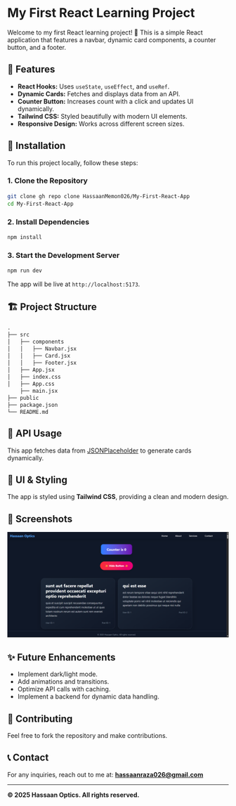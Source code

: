 # My First React Learning Project

Welcome to my first React learning project! 🚀 This is a simple React application that features a navbar, dynamic card components, a counter button, and a footer.

## 📌 Features
- **React Hooks:** Uses `useState`, `useEffect`, and `useRef`.
- **Dynamic Cards:** Fetches and displays data from an API.
- **Counter Button:** Increases count with a click and updates UI dynamically.
- **Tailwind CSS:** Styled beautifully with modern UI elements.
- **Responsive Design:** Works across different screen sizes.

## 🔧 Installation
To run this project locally, follow these steps:

### 1. Clone the Repository
```bash
git clone gh repo clone HassaanMemon026/My-First-React-App
cd My-First-React-App
```

### 2. Install Dependencies
```bash
npm install
```

### 3. Start the Development Server
```bash
npm run dev
```

The app will be live at `http://localhost:5173`.

## 🏗 Project Structure
```
.
├── src
│   ├── components
│   │   ├── Navbar.jsx
│   │   ├── Card.jsx
│   │   ├── Footer.jsx
│   ├── App.jsx
│   ├── index.css
│   ├── App.css
    ├── main.jsx
├── public
├── package.json
└── README.md
```

## 📡 API Usage
This app fetches data from [JSONPlaceholder](https://jsonplaceholder.typicode.com/posts) to generate cards dynamically.

## 🎨 UI & Styling
The app is styled using **Tailwind CSS**, providing a clean and modern design.

## 📸 Screenshots
![App Screenshot](https://raw.githubusercontent.com/HassaanMemon026/My-First-React-App/refs/heads/main/public/web-view.png)

## ✨ Future Enhancements
- Implement dark/light mode.
- Add animations and transitions.
- Optimize API calls with caching.
- Implement a backend for dynamic data handling.

## 🤝 Contributing
Feel free to fork the repository and make contributions.

## 📞 Contact
For any inquiries, reach out to me at: **hassaanraza026@gmail.com**

---
**© 2025 Hassaan Optics. All rights reserved.**